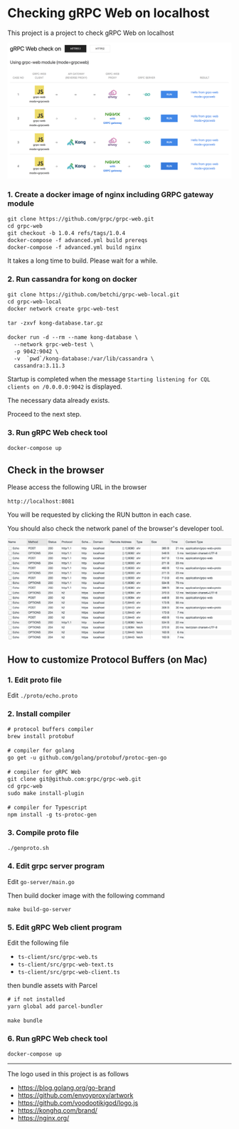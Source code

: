 # Checking gRPC Web on localhost

This project is a project to check gRPC Web on localhost

![Alt text](img/screenshot.png "Title")

### 1. Create a docker image of nginx including GRPC gateway module

```
git clone https://github.com/grpc/grpc-web.git
cd grpc-web
git checkout -b 1.0.4 refs/tags/1.0.4
docker-compose -f advanced.yml build prereqs
docker-compose -f advanced.yml build nginx
```
It takes a long time to build. Please wait for a while.

### 2. Run cassandra for kong on docker

```
git clone https://github.com/betchi/grpc-web-local.git
cd grpc-web-local
docker network create grpc-web-test

tar -zxvf kong-database.tar.gz

docker run -d --rm --name kong-database \
  --network grpc-web-test \
  -p 9042:9042 \
  -v  `pwd`/kong-database:/var/lib/cassandra \
  cassandra:3.11.3
```

Startup is completed when the message `Starting listening for CQL clients on /0.0.0.0:9042` is displayed. 

The necessary data already exists.

Proceed to the next step.

### 3. Run gRPC Web check tool

```
docker-compose up
```

## Check in the browser

Please access the following URL in the browser

`http://localhost:8081`

You will be requested by clicking the RUN button in each case.

You should also check the network panel of the browser's developer tool.

![Alt text](img/network-panel.png "Title")

## How to customize Protocol Buffers (on Mac)

### 1. Edit proto file

Edit `./proto/echo.proto`

### 2. Install compiler

```
# protocol buffers compiler
brew install protobuf

# compiler for golang
go get -u github.com/golang/protobuf/protoc-gen-go

# compiler for gRPC Web
git clone git@github.com:grpc/grpc-web.git
cd grpc-web
sudo make install-plugin

# compiler for Typescript
npm install -g ts-protoc-gen
```

### 3. Compile proto file

```
./genproto.sh
```

### 4. Edit grpc server program

Edit `go-server/main.go`

Then build docker image with the following command

```
make build-go-server
```

### 5. Edit gRPC Web client program


Edit the following file

* `ts-client/src/grpc-web.ts`
* `ts-client/src/grpc-web-text.ts`
* `ts-client/src/grpc-web-client.ts`

then bundle assets with Parcel

```
# if not installed
yarn global add parcel-bundler

make bundle
```

### 6. Run gRPC Web check tool

```
docker-compose up
```


---



The logo used in this project is as follows

* https://blog.golang.org/go-brand
* https://github.com/envoyproxy/artwork
* https://github.com/voodootikigod/logo.js
* https://konghq.com/brand/
* https://nginx.org/